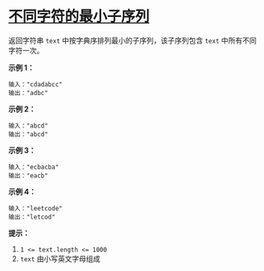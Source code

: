 # [不同字符的最小子序列](https://leetcode-cn.com/problems/smallest-subsequence-of-distinct-characters/)

返回字符串 `text` 中按字典序排列最小的子序列，该子序列包含 `text` 中所有不同字符一次。

 

**示例 1：**

```
输入："cdadabcc"
输出："adbc"
```

**示例 2：**

```
输入："abcd"
输出："abcd"
```

**示例 3：**

```
输入："ecbacba"
输出："eacb"
```

**示例 4：**

```
输入："leetcode"
输出："letcod"
```

 

**提示：**

1. `1 <= text.length <= 1000`
2. `text` 由小写英文字母组成